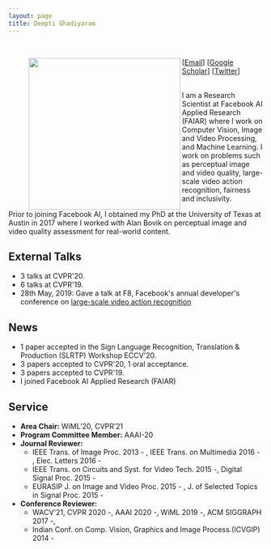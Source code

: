 ```yaml
---
layout: page
title: Deepti Ghadiyaram
---
```

<br>
<figure>
 <img align="left" src="/assets/img/deepti_profile.png" width="300"/>
<figcaption> [<a href="mailto: deeptigp [at] fb [dot] com">Email</a>] [<a href="https://scholar.google.com/citations?user=NyKCrmoAAAAJ&hl=en&authuser=1">Google Scholar</a>] [<a href="https://twitter.com/deeptigp">Twitter</a>] </figcaption>
</figure>

<br>
I am a Research Scientist at Facebook AI Applied Research (FAIAR) where I work on Computer Vision, Image and Video Processing, and Machine Learning. I work on problems such as perceptual image and video quality, large-scale video action recognition, fairness and inclusivity.

Prior to joining Facebook AI, I obtained my PhD at the University of Texas at Austin in 2017 where I worked with Alan Bovik on perceptual image and video quality assessment for real-world content. 

## External Talks 
- 3 talks at CVPR'20.
- 6 talks at CVPR'19.
- 28th May, 2019: Gave a talk at F8, Facebook's annual developer's conference on <a href="https://www.youtube.com/watch?v=5RcC18WEruk"> large-scale video action recognition </a>

## News
- 1 paper accepted in the Sign Language Recognition, Translation & Production (SLRTP) Workshop  ECCV'20.
- 3 papers accepted to CVPR'20, 1 oral acceptance.
- 3 papers accepted to CVPR'19.
- I joined Facebook AI Applied Research (FAIAR)

## Service
- **Area Chair:** WiML’20, CVPR’21
- **Program Committee Member:** AAAI-20
- **Journal Reviewer:** 
  - IEEE Trans. of Image Proc. 2013 - , IEEE Trans. on Multimedia 2016 - , Elec. Letters 2016 -
  - IEEE Trans. on Circuits and Syst. for Video Tech. 2015 -, Digital Signal Proc. 2015 -
  - EURASIP J. on Image and Video Proc. 2015 - , J. of Selected Topics in Signal Proc. 2015 -
- **Conference Reviewer:** 
  - WACV'21, CVPR 2020 -, AAAI 2020 -, WiML 2019 -, ACM SIGGRAPH 2017 -,
  - Indian Conf. on Comp. Vision, Graphics and Image Process.(ICVGIP) 2014 -
